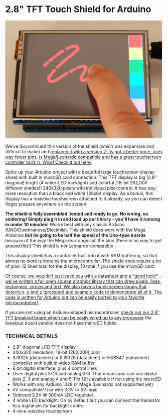 # 2.8" TFT Touch Shield for Arduino 

<a href="http://www.adafruit.com/products/376"><img src="assets/board.jpg?raw=true" width="500px"></a>

We've discontinued this version of the shield (which was expensive and difficult to make) and [replaced it with a version 2: its got a better price, uses way fewer pins, is Mega/Leonardo compatible and has a great touchscreen controller built in. Wow! Check it out here.](http://www.adafruit.com/products/1651)

Spice up your Arduino project with a beautiful large touchscreen display shield with built in microSD card connection. This TFT display is big (2.8" diagonal) bright (4 white-LED backlight) and colorful (18-bit 262,000 different shades)! 240x320 pixels with individual pixel control. It has way more resolution than a black and white 128x64 display. As a bonus, this display has a resistive touchscreen attached to it already, so you can detect finger presses anywhere on the screen.

__The shield is fully assembled, tested and ready to go. No wiring, no soldering! Simply plug it in and load up our library - you'll have it running in under 10 minutes!__ Works best with any classic Arduino (UNO/Duemilanove/Diecimila). This shield does work with the Mega Arduinos __but its going to be half the speed of the Uno-type boards__ because of the way the Mega rearranges all the pins (there is no way to get around this!) This shield is not Leonardo-compatible

This display shield has a controller built into it with RAM buffering, so that almost no work is done by the microcontroller. The shield does require a lot of pins: 12 lines total for the display, 13 total if you use the microSD card

[Of course, we wouldn't just leave you with a datasheet and a "good luck!" - we've written a full open source graphics library that can draw pixels, lines, rectangles, circles and text. We also have a touch screen library that detects x, y and z (pressure) and example code to demonstrate all of it. The code is written for Arduino but can be easily ported to your favorite microcontroller!](http://learn.adafruit.com/2-8-tft-touch-shield).

If you are not using an Arduino-shaped microcontroller, [check out our 2.8" TFT breakout board which can be easily wired up to any processor](http://www.adafruit.com/products/335) the breakout board version does not have microSD holder.

### TECHNICAL DETAILS

- 2.8" diagonal LCD TFT display
- 240x320 resolution, 18-bit (262,000) color
- ILI9325 (datasheet) or ILI9328 (datasheet) or HX8347 (datasheet) controller with built in video RAM buffer
- 8 bit digital interface, plus 4 control lines
- Uses digital pins 5-13 and analog 0-3. That means you can use digital pins 2, 3 and analog 4 and 5. Pin 12 is available if not using the microSD
- Works with any Arduino '328 or Mega (Leonardo not supported yet)
- 5V compatible! Use with 3.3V or 5V logic
- Onboard 3.3V @ 300mA LDO regulator
- 4 white LED backlight. On by default but you can connect the transistor to a digital pin for backlight control
- 4-wire resistive touchscreen

